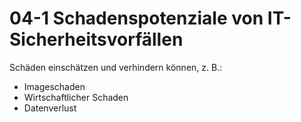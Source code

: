# 04-1 Schadenspotenziale von IT-Sicherheitsvorfällen

Schäden einschätzen und verhindern können, z. B.:

- Imageschaden
- Wirtschaftlicher Schaden
- Datenverlust
